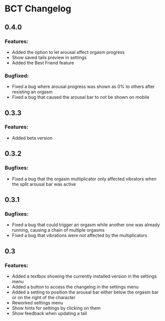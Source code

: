# BCT Changelog
## 0.4.0
### Features:
- Added the option to let arousal affect orgasm progress
- Show saved tails preview in settings
- Added the Best Friend feature
### Bugfixed:
- Fixed a bug where arousal progress was shown as 0% to others after resisting an orgasm
- Fixed a bug that caused the arousal bar to not be shown on mobile

## 0.3.3
### Features:
- Added beta version

## 0.3.2
### Bugfixes:
- Fixed a bug that the orgasm multiplicator only affected vibrators when the split arousal bar was active

## 0.3.1
### Bugfixes:
- Fixed a bug that could trigger an orgasm while another one was already running, causing a chain of multiple orgasms
- Fixed a bug that vibrations were not affected by the multiplicators

## 0.3
### Features:
- Added a textbox showing the currently installed version in the settings menu
- Added a button to access the changelog in the settings menu
- Added a setting to position the arousal bar either below the orgasm bar or on the right of the character
- Reworked settings menu
- Show hints for settings by clicking on them
- Show feedback when updating a tail
